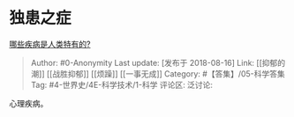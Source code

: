 # 独患之症
[哪些疾病是人类特有的?](https://www.zhihu.com/question/290517927/answer/470645570)

> Author: #0-Anonymity
> Last update: [发布于 2018-08-16]
> Link: [[抑郁的潮]] [[战胜抑郁]] [[烦躁]] [[一事无成]]
> Category: #【答集】/05-科学答集
> Tag: #4-世界史/4E-科学技术/1-科学
> 评论区:
> 泛讨论:

心理疾病。

